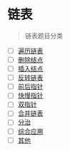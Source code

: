 # 链表
> 链表题目分类
- [ ] [遍历链表]() 
- [ ] [删除结点]() 
- [ ] [插入结点]() 
- [ ] [反转链表]() 
- [ ] [前后指针]() 
- [ ] [快慢指针]() 
- [ ] [双指针]()
- [ ] [合并链表]()  
- [ ] [分治]() 
- [ ] [综合应用]() 
- [ ] [其他]()